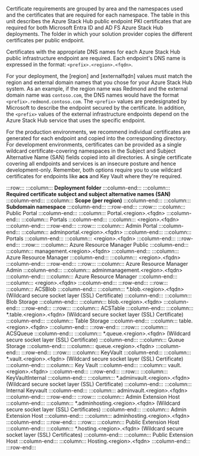 Certificate requirements are grouped by area and the namespaces used and the certificates that are required for each namespace. The table in this unit describes the Azure Stack Hub public endpoint PKI certificates that are required for both Microsoft Entra ID and AD FS Azure Stack Hub deployments. The folder in which your solution provider copies the different certificates per public endpoint.

Certificates with the appropriate DNS names for each Azure Stack Hub public infrastructure endpoint are required. Each endpoint's DNS name is expressed in the format: `<prefix>.<region>.<fqdn>`.

For your deployment, the \[region\] and \[externalfqdn\] values must match the region and external domain names that you chose for your Azure Stack Hub system. As an example, if the region name was Redmond and the external domain name was `contoso.com`, the DNS names would have the format `<prefix>.redmond.contoso.com`. The `<prefix>` values are predesignated by Microsoft to describe the endpoint secured by the certificate. In addition, the `<prefix>` values of the external infrastructure endpoints depend on the Azure Stack Hub service that uses the specific endpoint.

For the production environments, we recommend individual certificates are generated for each endpoint and copied into the corresponding directory. For development environments, certificates can be provided as a single wildcard certificate-covering namespaces in the Subject and Subject Alternative Name (SAN) fields copied into all directories. A single certificate covering all endpoints and services is an insecure posture and hence development-only. Remember, both options require you to use wildcard certificates for endpoints like **acs** and Key Vault where they're required.

:::row:::
  :::column:::
    **Deployment folder**
  :::column-end:::
  :::column:::
    **Required certificate subject and subject alternative names (SAN)**
  :::column-end:::
  :::column:::
    **Scope (per region)**
  :::column-end:::
  :::column:::
    **Subdomain namespace**
  :::column-end:::
:::row-end:::
:::row:::
  :::column:::
    Public Portal
  :::column-end:::
  :::column:::
    Portal.&lt;region&gt;.&lt;fqdn&gt;
  :::column-end:::
  :::column:::
    Portals
  :::column-end:::
  :::column:::
    &lt;region&gt;.&lt;fqdn&gt;
  :::column-end:::
:::row-end:::
:::row:::
  :::column:::
    Admin Portal
  :::column-end:::
  :::column:::
    adminportal.&lt;region&gt;.&lt;fqdn&gt;
  :::column-end:::
  :::column:::
    Portals
  :::column-end:::
  :::column:::
    &lt;region&gt;.&lt;fqdn&gt;
  :::column-end:::
:::row-end:::
:::row:::
  :::column:::
    Azure Resource Manager Public
  :::column-end:::
  :::column:::
    management.&lt;region&gt;.&lt;fqdn&gt;
  :::column-end:::
  :::column:::
    Azure Resource Manager
  :::column-end:::
  :::column:::
    &lt;region&gt;.&lt;fqdn&gt;
  :::column-end:::
:::row-end:::
:::row:::
  :::column:::
    Azure Resource Manager Admin
  :::column-end:::
  :::column:::
    adminmanagement.&lt;region&gt;.&lt;fqdn&gt;
  :::column-end:::
  :::column:::
    Azure Resource Manager
  :::column-end:::
  :::column:::
    &lt;region&gt;.&lt;fqdn&gt;
  :::column-end:::
:::row-end:::
:::row:::
  :::column:::
    ACSBlob
  :::column-end:::
  :::column:::
    \*.blob.&lt;region&gt;.&lt;fqdn&gt; (Wildcard secure socket layer (SSL) Certificate)
  :::column-end:::
  :::column:::
    Blob Storage
  :::column-end:::
  :::column:::
    blob.&lt;region&gt;.&lt;fqdn&gt;
  :::column-end:::
:::row-end:::
:::row:::
  :::column:::
    ACSTable
  :::column-end:::
  :::column:::
    \*.table.&lt;region&gt;.&lt;fqdn&gt; (Wildcard secure socket layer (SSL) Certificate)
  :::column-end:::
  :::column:::
    Table Storage
  :::column-end:::
  :::column:::
    table.&lt;region&gt;.&lt;fqdn&gt;
  :::column-end:::
:::row-end:::
:::row:::
  :::column:::
    ACSQueue
  :::column-end:::
  :::column:::
    \*.queue.&lt;region&gt;.&lt;fqdn&gt; (Wildcard secure socket layer (SSL) Certificate)
  :::column-end:::
  :::column:::
    Queue Storage
  :::column-end:::
  :::column:::
    queue.&lt;region&gt;.&lt;fqdn&gt;
  :::column-end:::
:::row-end:::
:::row:::
  :::column:::
    KeyVault
  :::column-end:::
  :::column:::
    \*.vault.&lt;region&gt;.&lt;fqdn&gt; (Wildcard secure socket layer (SSL) Certificate)
  :::column-end:::
  :::column:::
    Key Vault
  :::column-end:::
  :::column:::
    vault.&lt;region&gt;.&lt;fqdn&gt;
  :::column-end:::
:::row-end:::
:::row:::
  :::column:::
    KeyVaultInternal
  :::column-end:::
  :::column:::
    \*.adminvault.&lt;region&gt;.&lt;fqdn&gt; (Wildcard secure socket layer (SSL) Certificate)
  :::column-end:::
  :::column:::
    Internal Keyvault
  :::column-end:::
  :::column:::
    adminvault.&lt;region&gt;.&lt;fqdn&gt;
  :::column-end:::
:::row-end:::
:::row:::
  :::column:::
    Admin Extension Host
  :::column-end:::
  :::column:::
    \*.adminhosting.&lt;region&gt;.&lt;fqdn&gt; (Wildcard secure socket layer (SSL) Certificates)
  :::column-end:::
  :::column:::
    Admin Extension Host
  :::column-end:::
  :::column:::
    adminhosting.&lt;region&gt;.&lt;fqdn&gt;
  :::column-end:::
:::row-end:::
:::row:::
  :::column:::
    Public Extension Host
  :::column-end:::
  :::column:::
    \*.hosting.&lt;region&gt;.&lt;fqdn&gt; (Wildcard secure socket layer (SSL) Certificates)
  :::column-end:::
  :::column:::
    Public Extension Host
  :::column-end:::
  :::column:::
    Hosting.&lt;region&gt;.&lt;fqdn&gt;
  :::column-end:::
:::row-end:::
